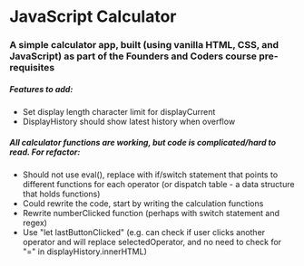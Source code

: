 # JavaScript Calculator

### A simple calculator app, built (using vanilla HTML, CSS, and JavaScript) as part of the Founders and Coders course pre-requisites

##### Features to add:  
* Set display length character limit for displayCurrent
* DisplayHistory should show latest history when overflow

##### All calculator functions are working, but code is complicated/hard to read. For refactor:  
* Should not use eval(), replace with if/switch statement that points to different functions for each operator (or dispatch table - a data structure that holds functions)
* Could rewrite the code, start by writing the calculation functions
* Rewrite numberClicked function (perhaps with switch statement and regex)
* Use "let lastButtonClicked" (e.g. can check if user clicks another operator and will replace selectedOperator, and no need to check for "=" in displayHistory.innerHTML)
